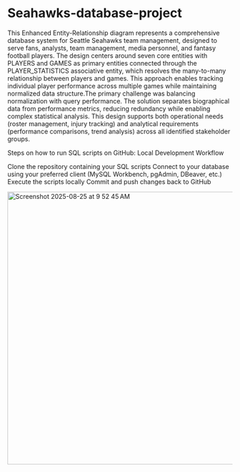 # Seahawks-database-project
This Enhanced Entity-Relationship diagram represents a comprehensive database system for Seattle Seahawks team management, designed to serve fans, analysts, team management, media personnel, and fantasy football players.
The design centers around seven core entities with PLAYERS and GAMES as primary entities connected through the PLAYER_STATISTICS associative entity, which resolves the many-to-many relationship between players and games. This approach enables tracking individual player performance across multiple games while maintaining normalized data structure.The primary challenge was balancing normalization with query performance. The solution separates biographical data from performance metrics, reducing redundancy while enabling complex statistical analysis. This design supports both operational needs (roster management, injury tracking) and analytical requirements (performance comparisons, trend analysis) across all identified stakeholder groups.

Steps on how to run SQL scripts on GitHub:
Local Development Workflow

Clone the repository containing your SQL scripts
Connect to your database using your preferred client (MySQL Workbench, pgAdmin, DBeaver, etc.)
Execute the scripts locally
Commit and push changes back to GitHub

<img width="932" height="612" alt="Screenshot 2025-08-25 at 9 52 45 AM" src="https://github.com/user-attachments/assets/2d38073a-06c6-4e73-af4c-43cef223aed1" />
